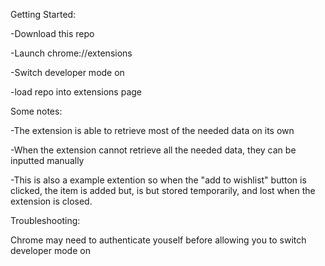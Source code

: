 Getting Started:

-Download this repo

-Launch chrome://extensions

-Switch developer mode on 

-load repo into extensions page 


Some notes: 

-The extension is able to retrieve most of the needed data on its own

-When the extension cannot retrieve all the needed data, they can be inputted manually

-This is also a example extention so when the "add to wishlist" button is clicked, the item is added but,
is but stored temporarily, and lost when the extension is closed.

Troubleshooting:

Chrome may need to authenticate youself before allowing you to switch developer mode on
